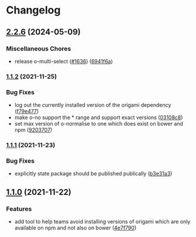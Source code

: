 # Changelog

## [2.2.6](https://github.com/Financial-Times/origami/compare/origami-bower-safe-version-supervisor-v1.1.2...origami-bower-safe-version-supervisor-v2.2.6) (2024-05-09)


### Miscellaneous Chores

* release o-multi-select ([#1636](https://github.com/Financial-Times/origami/issues/1636)) ([6941f6a](https://github.com/Financial-Times/origami/commit/6941f6a832d6e35f099a679659c3acbc49e54999))

### [1.1.2](https://www.github.com/Financial-Times/origami/compare/origami-bower-safe-version-supervisor-v1.1.1...origami-bower-safe-version-supervisor-v1.1.2) (2021-11-25)


### Bug Fixes

* log out the currently installed version of the origami dependency ([f79e477](https://www.github.com/Financial-Times/origami/commit/f79e477843a1701e43e1e94668fdfd9a359f0045))
* make o-no support the * range and support exact versions ([03108c8](https://www.github.com/Financial-Times/origami/commit/03108c853a6366f3439bea986ea9fb9cd05ccfaf))
* set max version of o-normalise to one which does exist on bower and npm ([9203707](https://www.github.com/Financial-Times/origami/commit/9203707265f25bbc518b08fdc8de2c4c32c1567c))

### [1.1.1](https://www.github.com/Financial-Times/origami/compare/origami-bower-safe-version-supervisor-v1.1.0...origami-bower-safe-version-supervisor-v1.1.1) (2021-11-23)


### Bug Fixes

* explicitly state package should be published publically  ([b3e31a3](https://www.github.com/Financial-Times/origami/commit/b3e31a36a94dd55729e32f6557920e79ab748d2d))

## [1.1.0](https://www.github.com/Financial-Times/origami/compare/origami-bower-safe-version-supervisor-v1.0.0...origami-bower-safe-version-supervisor-v1.1.0) (2021-11-22)


### Features

* add tool to help teams avoid installing versions of origami which are only available on npm and not also on bower ([4e7f790](https://www.github.com/Financial-Times/origami/commit/4e7f790ac9f4a5f8bceb88dd9bfe807370a5bd21))
